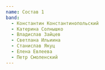 ```yaml
---
name: Состав 1
band:
  - Константин Константинопольский
  - Катерина Солнышко
  - Владислав Зайцев
  - Светлана Ильиина
  - Станислав Якуц
  - Елена Евлеева
  - Петр Смоленский
---
```


